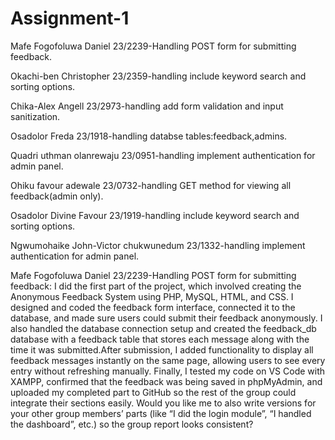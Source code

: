 # Assignment-1

Mafe Fogofoluwa Daniel 23/2239-Handling POST form for submitting feedback.

Okachi-ben Christopher 23/2359-handling include keyword search and sorting options.

Chika-Alex Angell 23/2973-handling add form validation and input sanitization.

Osadolor Freda 23/1918-handling databse tables:feedback,admins.

Quadri uthman olanrewaju 23/0951-handling implement authentication for admin panel.

Ohiku favour adewale 23/0732-handling GET method for viewing all feedback(admin only).

Osadolor Divine Favour 23/1919-handling include keyword search and sorting options.

Ngwumohaike John-Victor chukwunedum 23/1332-handling implement authentication for admin panel.


Mafe Fogofoluwa Daniel 23/2239-Handling POST form for submitting feedback:
I did the first part of the project, which involved creating the Anonymous Feedback System using PHP, MySQL, HTML, and CSS.
I designed and coded the feedback form interface, connected it to the database, and made sure users could submit their feedback anonymously.
I also handled the database connection setup and created the feedback_db database with a feedback table that stores each message along with the time it was submitted.After submission, I added functionality to display all feedback messages instantly on the same page, allowing users to see every entry without refreshing manually.
Finally, I tested my code on VS Code with XAMPP, confirmed that the feedback was being saved in phpMyAdmin, and uploaded my completed part to GitHub so the rest of the group could integrate their sections easily.
Would you like me to also write versions for your other group members’ parts (like “I did the login module”, “I handled the dashboard”, etc.) so the group report looks consistent?
